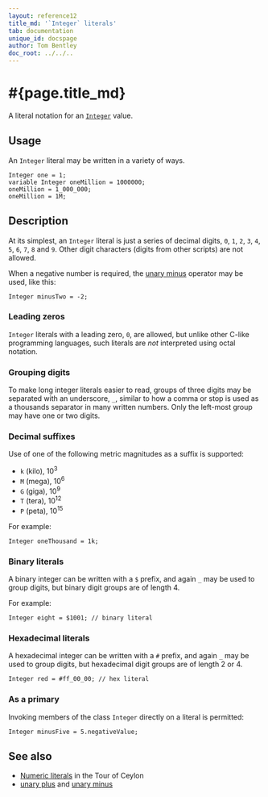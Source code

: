 ```yaml
---
layout: reference12
title_md: '`Integer` literals'
tab: documentation
unique_id: docspage
author: Tom Bentley
doc_root: ../../..
---
```


# #{page.title_md}

A literal notation for an [`Integer`](#{site.urls.apidoc_1_2}/Integer.type.html) 
value.

## Usage 

An `Integer` literal may be written in a variety of ways.

<!-- cat: void m() { -->
<!-- try: -->
    Integer one = 1;
    variable Integer oneMillion = 1000000;
    oneMillion = 1_000_000;
    oneMillion = 1M;
<!-- cat: } -->

## Description

At its simplest, an `Integer` literal is just a series of decimal digits, 
`0`, `1`, `2`, `3`, `4`, `5`, `6`, `7`, `8` and `9`. Other digit characters 
(digits from other scripts) are not allowed.

When a negative number is required, the [unary minus](../../operator/unary_minus) 
operator may be used, like this:

<!-- try: -->
    Integer minusTwo = -2;

### Leading zeros

`Integer` literals with a leading zero, `0`, are allowed, but unlike other 
C-like programming languages, such literals are *not* interpreted using 
octal notation. 

### Grouping digits

To make long integer literals easier to read, groups of three digits may be 
separated with an underscore, `_`, similar to how a comma or stop is used 
as a thousands separator in many written numbers. Only the left-most group 
may have one or two digits.

### Decimal suffixes

Use of one of the following metric magnitudes as a suffix is supported:

* `k` (kilo), 10<sup>3</sup>
* `M` (mega), 10<sup>6</sup>
* `G` (giga), 10<sup>9</sup>
* `T` (tera), 10<sup>12</sup>
* `P` (peta), 10<sup>15</sup>

For example:

    Integer oneThousand = 1k;
    
### Binary literals

A binary integer can be written with a `$` prefix, and again `_` may be 
used to group digits, but binary digit groups are of length 4.

For example:

<!-- try: -->
    Integer eight = $1001; // binary literal

### Hexadecimal literals

A hexadecimal integer can be written with a `#` prefix, and again `_` 
may be used to group digits, but hexadecimal digit groups are of length
2 or 4.

<!-- try: -->
    Integer red = #ff_00_00; // hex literal

### As a primary

Invoking members of the class `Integer` directly on a literal is permitted:

<!-- try: -->
    Integer minusFive = 5.negativeValue;

## See also

* [Numeric literals](#{page.doc_root}/tour/language-module/#numeric_literals) 
  in the Tour of Ceylon 
* [unary plus](../../operator/unary_plus) and [unary minus](#{page.doc_root}/reference/operator/unary_minus)

